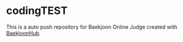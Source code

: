 # codingTEST
This is a auto push repository for Baekjoon Online Judge created with [BaekjoonHub](https://github.com/BaekjoonHub/BaekjoonHub).
